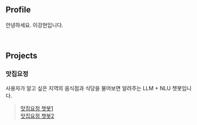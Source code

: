 ## Profile
안녕하세요. 이강현입니다.

</br>

## Projects
### 맛집요정
사용자가 알고 싶은 지역의 음식점과 식당을 물어보면 알려주는 LLM + NLU 챗봇입니다.
</br>
> [맛집요정 챗봇1](https://matjipfairychatbot.streamlit.app/)
> </br>
> [맛집요정 챗봇2](https://matjipfairy.streamlit.app/)
</br>
